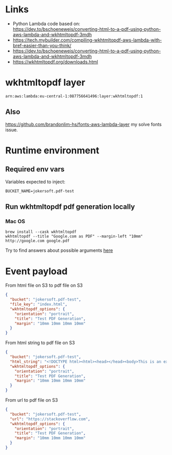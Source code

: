 # Links
- Python Lambda code based on: https://dev.to/bschoeneweis/converting-html-to-a-pdf-using-python-aws-lambda-and-wkhtmltopdf-3mdh
- https://tech.mybuilder.com/compiling-wkhtmltopdf-aws-lambda-with-bref-easier-than-you-think/
- https://dev.to/bschoeneweis/converting-html-to-a-pdf-using-python-aws-lambda-and-wkhtmltopdf-3mdh
- https://wkhtmltopdf.org/downloads.html

# wkhtmltopdf layer
`arn:aws:lambda:eu-central-1:087756641496:layer:wkhtmltopdf:1`

## Also
https://github.com/brandonlim-hs/fonts-aws-lambda-layer my solve fonts issue.

# Runtime environment
## Required env vars
Variables expected to inject:
```shell
BUCKET_NAME=jokersoft.pdf-test
```

## Run wkhtmltopdf pdf generation locally
### Mac OS
```shell
brew install --cask wkhtmltopdf
wkhtmltopdf --title "Google.com as PDF" --margin-left "10mm" http://google.com google.pdf
```
Try to find answers about possible arguments [here](https://wkhtmltopdf.org/docs.html)

# Event payload
From html file on S3 to pdf file on S3 
```json
{
  "bucket": "jokersoft.pdf-test",
  "file_key": "index.html",
  "wkhtmltopdf_options": {
    "orientation": "portrait",
    "title": "Test PDF Generation",
    "margin": "10mm 10mm 10mm 10mm"
  }
}
```

From html string to pdf file on S3
```json
{
  "bucket": "jokersoft.pdf-test",
  "html_string": "<!DOCTYPE html><html><head></head><body>This is an example of a simple HTML page.</body></html>",
  "wkhtmltopdf_options": {
    "orientation": "portrait",
    "title": "Test PDF Generation",
    "margin": "10mm 10mm 10mm 10mm"
  }
}
```

From url to pdf file on S3
```json
{
  "bucket": "jokersoft.pdf-test",
  "url": "https://stackoverflow.com",
  "wkhtmltopdf_options": {
    "orientation": "portrait",
    "title": "Test PDF Generation",
    "margin": "10mm 10mm 10mm 10mm"
  }
}
```
